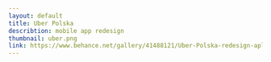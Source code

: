 ```yaml
---
layout: default
title: Uber Polska
describtion: mobile app redesign
thumbnail: uber.png
link: https://www.behance.net/gallery/41488121/Uber-Polska-redesign-aplikacji
---
```


